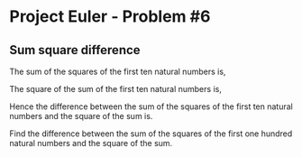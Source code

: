 # Project Euler - Problem #6

## Sum square difference

The sum of the squares of the first ten natural numbers is,

The square of the sum of the first ten natural numbers is,

Hence the difference between the sum of the squares of the first ten natural numbers and the square of the sum is.

Find the difference between the sum of the squares of the first one hundred natural numbers and the square of the sum.